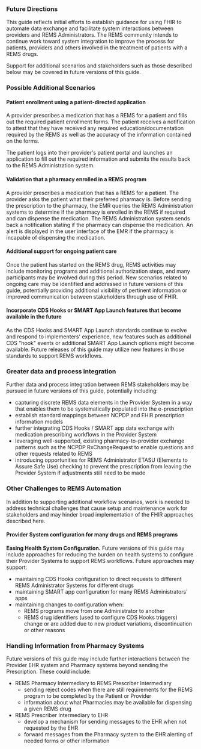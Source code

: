 ### Future Directions
This guide reflects initial efforts to establish guidance for using FHIR to automate data exchange and facilitate system interactions between providers and REMS Administrators. The REMS community intends to continue work toward system integration to improve the process for patients, providers and others involved in the treatment of patients with a REMS drugs. 

Support for additional scenarios and stakeholders such as those described below may be covered in future versions of this guide.

<p></p>

### Possible Additional Scenarios

#### Patient enrollment using a patient-directed application
A provider prescribes a medication that has a REMS for a patient and fills out the required patient enrollment forms. The patient receives a notification to attest that they have received any required education/documentation required by the REMS as well as the accuracy of the information contained on the forms. 

The patient logs into their provider's patient portal and launches an application to fill out the required information and submits the results back to the REMS Administration system.

<p></p>

#### Validation that a pharmacy enrolled in a REMS program
A provider prescribes a medication that has a REMS for a patient. The provider asks the patient what their preferred pharmacy is.  Before sending the prescription to the pharmacy, the EMR queries the REMS Administration systems to determine if the pharmacy is enrolled in the REMS if required and can dispense the medication.  The REMS Administration system sends back a notification stating if the pharmacy can dispense the medication.  An alert is displayed in the user interface of the EMR if the pharmacy is incapable of dispensing the medication. 

<p></p>

#### Additional support for ongoing patient care
Once the patient has started on the REMS drug, REMS activities may include monitoring programs and additional authorization steps, and many participants may be involved during this period. New scenarios related to ongoing care may be identified and addressed in future versions of this guide, potentially providing additional visibility of pertinent information or improved communication between stakeholders through use of FHIR.

<p></p>

#### Incorporate CDS Hooks or SMART App Launch features that become available in the future
As the CDS Hooks and SMART App Launch standards continue to evolve and respond to implementers' experience, new features such as additional CDS "hook" events or additional SMART App Launch options might become available. Future releases of this guide may utilize new features in those standards to support REMS workflows.

<p></p>

### Greater data and process integration

Further data and process integration between REMS stakeholders may be pursued in future versions of this guide, potentially including: 
- capturing discrete REMS data elements in the Provider System in a way that enables them to be systematically populated into the e-prescription
- establish standard mappings between NCPDP and FHIR prescription information models
- further integrating CDS Hooks / SMART app data exchange with medication prescribing workflows in the Provider System
- leveraging well-supported, existing pharmacy-to-provider exchange patterns such as the NCPDP RxChangeRequest to enable questions and other requests related to REMS
- introducing opportunities for REMS Administrator ETASU (Elements to Assure Safe Use) checking to prevent the prescription from leaving the Provider System if adjustments still need to be made 

<p></p>

### Other Challenges to REMS Automation
In addition to supporting additional workflow scenarios, work is needed to address technical challenges that cause setup and maintenance work for stakeholders and may hinder broad implementation of the FHIR approaches described here.

<p></p>

#### Provider System configuration for many drugs and REMS programs
**Easing Health System Configuration.** Future versions of this guide may include approaches for reducing the burden on health systems to configure their Provider Systems to support REMS workflows. Future approaches may support:
- maintaining CDS Hooks configuration to direct requests to different REMS Administrator Systems for different drugs
- maintaining SMART app configuration for many REMS Administrators' apps
- maintaining changes to configuration when:
  - REMS programs move from one Administrator to another
  - REMS drug identifiers (used to configure CDS Hooks triggers) change or are added due to new product variations, discontinuation or other reasons

### Handling Information from Pharmacy Systems
Future versions of this guide may include further interactions between the Provider EHR system and Pharmacy systems beyond sending the Prescription. These could include:
- REMS Pharmacy Intermediary to REMS Prescriber Intermediary
  - sending reject codes when there are still requirements for the REMS program to be completed by the Patient or Provider
  - information about what Pharmacies may be available for dispensing a given REMS drug
- REMS Prescriber Intermediary to EHR
  - develop a mechanism for sending messages to the EHR when not requested by the EHR
  - forward messages from the Pharmacy system to the EHR alerting of needed forms or other information

<p></p>
<p></p>